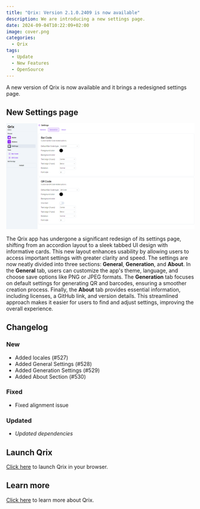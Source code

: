 ```yaml
---
title: "Qrix: Version 2.1.0.2409 is now available"
description: We are introducing a new settings page.
date: 2024-09-04T10:22:09+02:00
image: cover.png
categories:
  - Qrix
tags:
  - Update
  - New Features
  - OpenSource
---
```


A new version of Qrix is now available and it brings a redesigned settings page.

## New Settings page

![The redesigned settings page UI](1.png)

The Qrix app has undergone a significant redesign of its settings page, shifting from an accordion layout to a sleek tabbed UI design with informative cards. This new layout enhances usability by allowing users to access important settings with greater clarity and speed. The settings are now neatly divided into three sections: **General**, **Generation**, and **About**. In the **General** tab, users can customize the app's theme, language, and choose save options like PNG or JPEG formats. The **Generation** tab focuses on default settings for generating QR and barcodes, ensuring a smoother creation process. Finally, the **About** tab provides essential information, including licenses, a GitHub link, and version details. This streamlined approach makes it easier for users to find and adjust settings, improving the overall experience.

## Changelog

### New

- Added locales (#527)
- Added General Settings (#528)
- Added Generation Settings (#529)
- Added About Section (#530)

### Fixed

- Fixed alignment issue

### Updated

- _Updated dependencies_

## Launch Qrix

[Click here](ttps://qrix.leocorporation.dev) to launch Qrix in your browser.

## Learn more

[Click here](https://leocorporation.dev/store/qrix) to learn more about Qrix.
